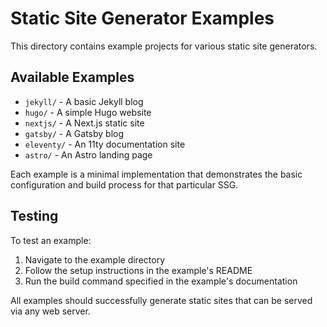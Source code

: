 # Static Site Generator Examples

This directory contains example projects for various static site generators.

## Available Examples

- `jekyll/` - A basic Jekyll blog
- `hugo/` - A simple Hugo website
- `nextjs/` - A Next.js static site
- `gatsby/` - A Gatsby blog
- `eleventy/` - An 11ty documentation site
- `astro/` - An Astro landing page

Each example is a minimal implementation that demonstrates the basic configuration and build process for that particular SSG.

## Testing

To test an example:

1. Navigate to the example directory
2. Follow the setup instructions in the example's README
3. Run the build command specified in the example's documentation

All examples should successfully generate static sites that can be served via any web server.
